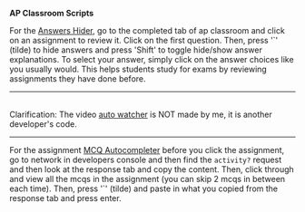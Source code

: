 **AP Classroom Scripts**

For the [Answers Hider](https://github.com/patrickzhou1234/AP-Classroom-Scripts/blob/main/Answers-Hider.js), go to the completed tab of ap classroom and click on an assignment to review it. Click on the first question. Then, press '`' (tilde) to hide answers and press 'Shift' to toggle hide/show answer explanations. To select your answer, simply click on the answer choices like you usually would. This helps students study for exams by reviewing assignments they have done before. 
***
<br>Clarification: The video [auto watcher](https://github.com/patrickzhou1234/APClassroomPlus/blob/main/AP20auto-watch.js) is NOT made by me, it is another developer's code. 
***
For the assignment [MCQ Autocompleter]("https://github.com/patrickzhou1234/APClassroomPlus/blob/main/Autocompleter.js") before you click the assignment, go to network in developers console and then find the <code>activity?</code> request and then look at the response tab and copy the content. Then, click through and view all the mcqs in the assignment (you can skip 2 mcqs in between each time). Then, press '`' (tilde) and paste in what you copied from the response tab and press enter.
